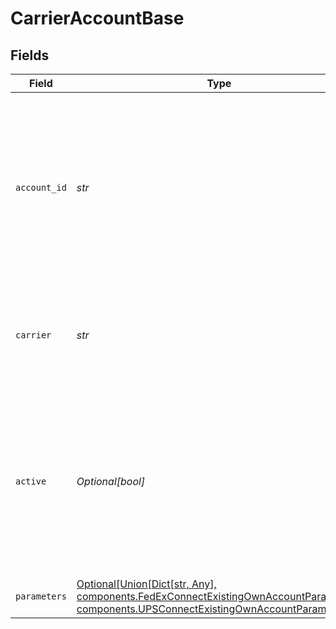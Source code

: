 # CarrierAccountBase


## Fields

| Field                                                                                                                                                                                                                                                                           | Type                                                                                                                                                                                                                                                                            | Required                                                                                                                                                                                                                                                                        | Description                                                                                                                                                                                                                                                                     | Example                                                                                                                                                                                                                                                                         |
| ------------------------------------------------------------------------------------------------------------------------------------------------------------------------------------------------------------------------------------------------------------------------------- | ------------------------------------------------------------------------------------------------------------------------------------------------------------------------------------------------------------------------------------------------------------------------------- | ------------------------------------------------------------------------------------------------------------------------------------------------------------------------------------------------------------------------------------------------------------------------------- | ------------------------------------------------------------------------------------------------------------------------------------------------------------------------------------------------------------------------------------------------------------------------------- | ------------------------------------------------------------------------------------------------------------------------------------------------------------------------------------------------------------------------------------------------------------------------------- |
| `account_id`                                                                                                                                                                                                                                                                    | *str*                                                                                                                                                                                                                                                                           | :heavy_check_mark:                                                                                                                                                                                                                                                              | Unique identifier of the account. Please check the <a href="https://docs.goshippo.com/docs/carriers/carrieraccounts/">carrier accounts tutorial</a> <br/>page for the `account_id` per carrier.<br> <br/>To protect account information, this field will be masked in any API response. | ****                                                                                                                                                                                                                                                                            |
| `carrier`                                                                                                                                                                                                                                                                       | *str*                                                                                                                                                                                                                                                                           | :heavy_check_mark:                                                                                                                                                                                                                                                              | Carrier token, see <a href="#tag/Carriers">Carriers</a><br><br/>Please check the <a href="https://docs.goshippo.com/docs/carriers/carrieraccounts/">carrier accounts tutorial</a> page for all supported carriers.                                                              | usps                                                                                                                                                                                                                                                                            |
| `active`                                                                                                                                                                                                                                                                        | *Optional[bool]*                                                                                                                                                                                                                                                                | :heavy_minus_sign:                                                                                                                                                                                                                                                              | Determines whether the account is active. When creating a shipment, if no `carrier_accounts` are explicitly <br/>passed Shippo will query all carrier accounts that have this field set. By default, this is set to True.                                                       |                                                                                                                                                                                                                                                                                 |
| `parameters`                                                                                                                                                                                                                                                                    | [Optional[Union[Dict[str, Any], components.FedExConnectExistingOwnAccountParameters, components.UPSConnectExistingOwnAccountParameters]]](../../models/components/carrieraccountbaseparameters.md)                                                                              | :heavy_minus_sign:                                                                                                                                                                                                                                                              | N/A                                                                                                                                                                                                                                                                             |                                                                                                                                                                                                                                                                                 |